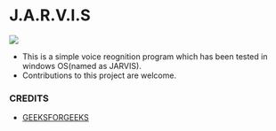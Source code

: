 # J.A.R.V.I.S
![ ](https://vignette.wikia.nocookie.net/marvelcinematicuniverse/images/b/b0/JuARaVeInSy.png/revision/latest?cb=20120722164138)
+ This is a simple voice reognition program which has been tested in windows OS(named as JARVIS).
+ Contributions to this project are welcome.
### CREDITS
+ [GEEKSFORGEEKS](https://www.geeksforgeeks.org/speech-recognition-in-python-using-google-speech-api/) 
